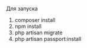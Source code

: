 Для запуска 
1. composer install
2. npm install 
3. php artisan migrate 
4. php artisan passport:install
